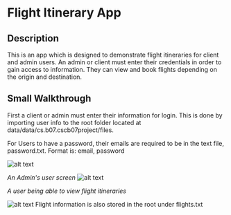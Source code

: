 # Flight Itinerary App

## Description
This is an app which is designed to demonstrate flight itineraries for client and admin users. An admin or client must enter their 
credentials in order to gain access to information. They can view and book flights depending on the origin and destination.  

## Small Walkthrough

First a client or admin must enter their information for login. This is done by importing user info to the root folder located at data/data/cs.b07.cscb07project/files.

For Users to have a password, their emails are required to be in the text file, password.txt.
Format is:
email, password

![alt text](https://i.imgur.com/qY286mo.png)

*An Admin's user screen*
![alt text](https://i.imgur.com/WaWsOsZ.png)

*A user being able to view flight itineraries*

![alt text](https://i.imgur.com/fl4XeZu.png)
Flight information is also stored in the root under flights.txt
